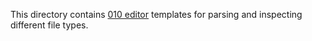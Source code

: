 This directory contains [010 editor](https://www.sweetscape.com/010editor/) templates for parsing and inspecting different file types.
